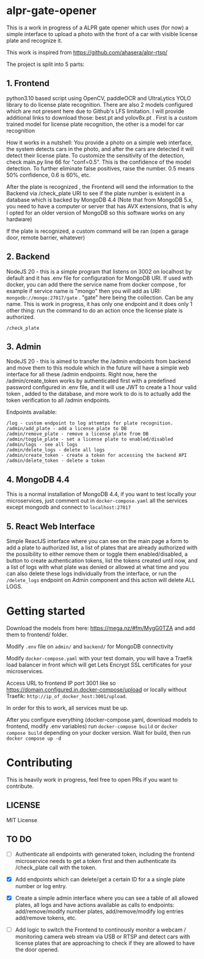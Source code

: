 # alpr-gate-opener

This is a work in progress of a ALPR gate opener which uses (for now) a simple interface to upload a photo with the front of a car with visible license plate and recognize it.

This work is inspired from https://github.com/ahasera/alpr-rtsp/

The project is split into 5 parts:

## 1. Frontend
python3.10 based script using OpenCV, paddleOCR and UltraLytics YOLO library to do license plate recognition. There are also 2 models configured which are not present here due to Github's LFS limitation. I will provide additional links to download those: best.pt and yolov8x.pt . First is a custom trained model for license plate recognition, the other is a model for car recognition

How it works in a nutshell: You provide a photo on a simple web interface, the system detects cars in the photo, and after the cars are detected it will detect their license plate. 
To customize the sensitivity of the detection, check main.py line 66 for "conf=0.5". This is the confidence of the model detection. To further eliminate false positives, raise the number. 0.5 means 50% confidence, 0.6 is 60%, etc.

After the plate is recognized , the Frontend will send the information to the Backend via /check_plate URI to see if the plate number is existent in a database which is backed by MongoDB 4.4 (Note that from MongoDB 5.x, you need to have a computer or server
that has AVX extensions, that is why I opted for an older version of MongoDB so this software works on any hardware)

If the plate is recognized, a custom command will be ran (open a garage door, remote barrier, whatever)


## 2. Backend 
NodeJS 20 - this is a simple program that listens on 3002 on localhost by default and it has .env file for configuration for MongoDB URI. If used with docker, you can add there the service name from docker compose , for example if service name is "mongo" then you will add as URI: `mongodb://mongo:27017/gate` . "gate" here being the collection. Can be any name.
This is work in progress, it has only one endpoint and it does only 1 other thing: run the command to do an action once the license plate is authorized.

```
/check_plate
```


## 3. Admin 
NodeJS 20  - this is aimed to transfer the /admin endpoints from backend and move them to this module which in the future will have a simple web interface for all these /admin endpoints. Right now, here the /admin/create_token works by authenticated first with a predefined password configured in .env file, and it will use JWT to create a 1 hour valid token , added to the database, and more work to do is to actually add the token verification to all /admin endpoints.

Endpoints available:

```/check_plate - verifies in mongo if the plate number is existent, and enabled: true. (can be existent or disabled)
/log - custom endpoint to log attemtps for plate recognition.
/admin/add_plate - add a license plate to DB 
/admin/remove_plate - remove a license plate from DB
/admin/toggle_plate - set a license plate to enabled/disabled
/admin/logs - see all logs
/admin/delete_logs - delete all logs
/admin/create_token - create a token for accessing the backend API
/admin/delete_token - delete a token
```

## 4. MongoDB 4.4
This is a normal installation of MongoDB 4.4, if you want to test locally your microservices, just comment out in `docker-compose.yaml` all the services except mongodb and connect to `localhost:27017` 

## 5. React Web Interface

Simple ReactJS interface where you can see on the main page a form to add a plate to authorized list, a list of plates that are already authorized with the possibility to either remove them or toggle them enabled/disabled, a button to create authentication tokens, list the tokens created until now, and a list of logs with what plate was denied or allowed at what time and you can also delete these logs individually from the interface, or run the `/delete_logs` endpoint on Admin component and this action will delete ALL LOGS.

# Getting started

Download the models from here: https://mega.nz/#fm/MygG0TZA and add them to frontend/ folder.

Modify `.env` file on `admin/` and `backend/` for MongoDB connectivity

Modify `docker-compose.yaml` with your test domain, you will have a Traefik load balancer in front which will get Lets Encrypt SSL certificates for your microservices.

Access URL to frontend IP port 3001 like so https://domain.configured.in.docker-compose/upload or locally without Traefik: `http://ip_of_docker_host:3001/upload`.

In order for this to work, all services must be up.

After you configure everything (docker-compose.yaml, download models to frontend, modify .env variables) run `docker-compose build` or `docker compose build` depending on your docker version. Wait for build, then run `docker compose up -d`

# Contributing

This is heavily work in progress, feel free to open PRs if you want to contribute.


## LICENSE
MIT License

## TO DO

- [ ]  Authenticate all endpoints with generated token, including the frontend microservice needs to get a token first and then authenticate its /check_plate call with the token.
- [x]  Add endpoints which can delete/get a certain ID for a a single plate number or log entry.
- [x]  Create a simple admin interface where you can see a table of all allowed plates, all logs and have actions available as calls to endpoints: add/remove/modify number plates, add/remove/modify log entries add/remove tokens, etc.
- [ ]  Add logic to switch the Frontend to continously monitor a webcam / monitoring camera web stream via USB or RTSP and detect cars with license plates that are approaching to check if they are allowed to have the door opened.

